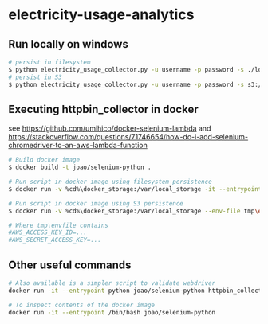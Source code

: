 # electricity-usage-analytics

## Run locally on windows
```bash
# persist in filesystem
$ python electricity_usage_collector.py -u username -p password -s ./local_storage
# persist in S3
$ python electricity_usage_collector.py -u username -p password -s s3://jdvhome-dev-data/raw-landing/energia/usage-timeseries
```

## Executing httpbin_collector in docker
see https://github.com/umihico/docker-selenium-lambda and https://stackoverflow.com/questions/71746654/how-do-i-add-selenium-chromedriver-to-an-aws-lambda-function

```bash
# Build docker image 
$ docker build -t joao/selenium-python .
```

```bash
# Run script in docker image using filesystem persistence
$ docker run -v %cd%\docker_storage:/var/local_storage -it --entrypoint python joao/selenium-python electricity_usage_collector.py -u username -p password -s /var/local_storage

# Run script in docker image using S3 persistence
$ docker run -v %cd%\docker_storage:/var/local_storage --env-file tmp\env_file -it --entrypoint python joao/selenium-python electricity_usage_collector.py -u username -p password -s s3://jdvhome-dev-data/raw-landing/energia/usage-timeseries

# Where tmp\envfile contains
#AWS_ACCESS_KEY_ID=...
#AWS_SECRET_ACCESS_KEY=...
```

## Other useful commands
```bash
# Also available is a simpler script to validate webdriver
docker run -it --entrypoint python joao/selenium-python httpbin_collector.py

# To inspect contents of the docker image
docker run -it --entrypoint /bin/bash joao/selenium-python
```
